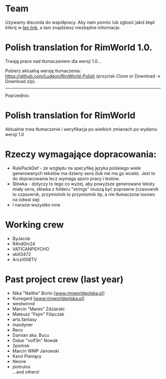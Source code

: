 # Team
Używamy discorda do współpracy. Aby nam pomóc lub zgłosić jakiś błąd kliknij w [ten link](https://discord.gg/BPkDRh9), a tam znajdziesz niezbędne informacje.

# Polish translation for RimWorld 1.0.

Trwają prace nad tłumaczeniem dla wersji 1.0...  

Pobierz aktualną wersję tłumaczenia:  
https://github.com/Ludeon/RimWorld-Polish (przycisk Clone or Download -> Download zip).  



--------
Poprzednio:
# Polish translation for RimWorld

Aktualnie trwa tłumaczenie i weryfikacja po wielkich zmianach po wydaniu wersji 1.0

# Rzeczy wymagające dopracowania:  
* RulePackDef - ze względu na specyfikę języka polskiego wiele generowanych tekstów ma dziwny sens (lub nie ma go wcale). Jest to do dopracowania lecz wymaga sporo pracy i testów.
* Słówka - dotyczy to tego co wyżej, aby powyższe generowane teksty miały sens, słówka z folderu "strings" muszą być poprawne (czasownik to czasownik, przymiotnik to przymiotnik itp, a nie tłumaczone losowo na odwal się)
* I narazie wszystko inne

# Working crew
* ByJacob  
* R4nd0m24  
* VATICANPSYCHO  
* skill3472
* Arczi008TV

# Past project crew (last year)
* Nika "Nalthe" Borto [www.rimworldpolska.pl]
* Kunegard [www.rimworldpolska.pl]
* westwinnd
* Marcin "Mareo" Zdziarski
* Mateusz "Fejm" Filipczak
* arts.fantasy
* maxdyner
* Reco
* Damian aka. Bucu
* Oskar "volf3n" Nowak
* 2piotrek
* Marcin WMP Janowski
* Karol Pieniący
* Neone
* piotrulos  
...and others!
